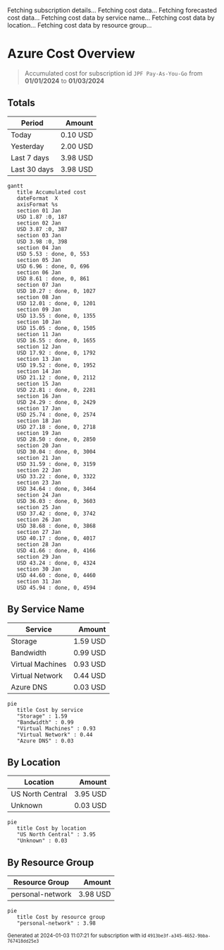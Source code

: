 Fetching subscription details...
Fetching cost data...
Fetching forecasted cost data...
Fetching cost data by service name...
Fetching cost data by location...
Fetching cost data by resource group...
# Azure Cost Overview

> Accumulated cost for subscription id `JPF Pay-As-You-Go` from **01/01/2024** to **01/03/2024**

## Totals

|Period|Amount|
|---|---:|
|Today|0.10 USD|
|Yesterday|2.00 USD|
|Last 7 days|3.98 USD|
|Last 30 days|3.98 USD|

```mermaid
gantt
   title Accumulated cost
   dateFormat  X
   axisFormat %s
   section 01 Jan
   USD 1.87 :0, 187
   section 02 Jan
   USD 3.87 :0, 387
   section 03 Jan
   USD 3.98 :0, 398
   section 04 Jan
   USD 5.53 : done, 0, 553
   section 05 Jan
   USD 6.96 : done, 0, 696
   section 06 Jan
   USD 8.61 : done, 0, 861
   section 07 Jan
   USD 10.27 : done, 0, 1027
   section 08 Jan
   USD 12.01 : done, 0, 1201
   section 09 Jan
   USD 13.55 : done, 0, 1355
   section 10 Jan
   USD 15.05 : done, 0, 1505
   section 11 Jan
   USD 16.55 : done, 0, 1655
   section 12 Jan
   USD 17.92 : done, 0, 1792
   section 13 Jan
   USD 19.52 : done, 0, 1952
   section 14 Jan
   USD 21.12 : done, 0, 2112
   section 15 Jan
   USD 22.81 : done, 0, 2281
   section 16 Jan
   USD 24.29 : done, 0, 2429
   section 17 Jan
   USD 25.74 : done, 0, 2574
   section 18 Jan
   USD 27.18 : done, 0, 2718
   section 19 Jan
   USD 28.50 : done, 0, 2850
   section 20 Jan
   USD 30.04 : done, 0, 3004
   section 21 Jan
   USD 31.59 : done, 0, 3159
   section 22 Jan
   USD 33.22 : done, 0, 3322
   section 23 Jan
   USD 34.64 : done, 0, 3464
   section 24 Jan
   USD 36.03 : done, 0, 3603
   section 25 Jan
   USD 37.42 : done, 0, 3742
   section 26 Jan
   USD 38.68 : done, 0, 3868
   section 27 Jan
   USD 40.17 : done, 0, 4017
   section 28 Jan
   USD 41.66 : done, 0, 4166
   section 29 Jan
   USD 43.24 : done, 0, 4324
   section 30 Jan
   USD 44.60 : done, 0, 4460
   section 31 Jan
   USD 45.94 : done, 0, 4594
```

## By Service Name

|Service|Amount|
|---|---:|
|Storage|1.59 USD|
|Bandwidth|0.99 USD|
|Virtual Machines|0.93 USD|
|Virtual Network|0.44 USD|
|Azure DNS|0.03 USD|

```mermaid
pie
   title Cost by service
   "Storage" : 1.59
   "Bandwidth" : 0.99
   "Virtual Machines" : 0.93
   "Virtual Network" : 0.44
   "Azure DNS" : 0.03
```

## By Location

|Location|Amount|
|---|---:|
|US North Central|3.95 USD|
|Unknown|0.03 USD|

```mermaid
pie
   title Cost by location
   "US North Central" : 3.95
   "Unknown" : 0.03
```

## By Resource Group

|Resource Group|Amount|
|---|---:|
|personal-network|3.98 USD|

```mermaid
pie
   title Cost by resource group
   "personal-network" : 3.98
```

<sup>Generated at 2024-01-03 11:07:21 for subscription with id `4913be3f-a345-4652-9bba-767418dd25e3`</sup>
